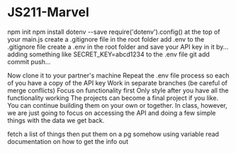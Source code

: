 # JS211-Marvel

npm init
npm install dotenv --save
require('dotenv').config() at the top of your main.js
create a .gitignore file in the root folder
add .env to the .gitignore file
create a .env in the root folder and save your API key in it by...
adding something like SECRET_KEY=abcd1234 to the .env file
git add commit push...


Now clone it to your partner's machine
Repeat the .env file process so each of you have a copy of the API key
Work in separate branches (be careful of merge conflicts)
Focus on functionality first
Only style after you have all the functionality working
The projects can become a final project if you like. You can continue building them on your own or together. In class, however, we are just going to focus on accessing the API and doing a few simple things with the data we get back.



fetch a list of things
then put them on a pg somehow using variable
read documentation on how to get the info out

